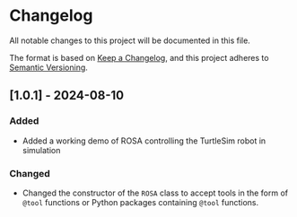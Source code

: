 # Changelog

All notable changes to this project will be documented in this file. 

The format is based on [Keep a Changelog](https://keepachangelog.com/en/1.0.0/),
and this project adheres to [Semantic Versioning](https://semver.org/spec/v2.0.0.html).

## [1.0.1] - 2024-08-10

### Added 
* Added a working demo of ROSA controlling the TurtleSim robot in simulation

### Changed
* Changed the constructor of the `ROSA` class to accept tools in the form of `@tool` functions or Python packages containing `@tool` functions.
